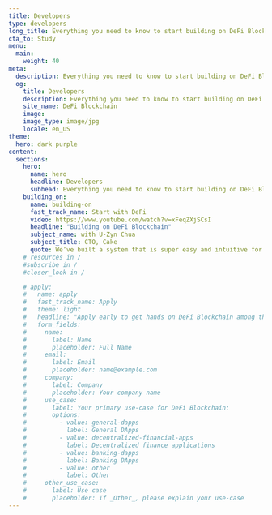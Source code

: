 ```yaml
---
title: Developers
type: developers
long_title: Everything you need to know to start building on DeFi Blockchain.
cta_to: Study
menu:
  main:
    weight: 40
meta:
  description: Everything you need to know to start building on DeFi Blockchain.
  og:
    title: Developers
    description: Everything you need to know to start building on DeFi Blockchain.
    site_name: DeFi Blockchain
    image: 
    image_type: image/jpg
    locale: en_US
theme:
  hero: dark purple
content:
  sections:
    hero:
      name: hero
      headline: Developers
      subhead: Everything you need to know to start building on DeFi Blockchain.
    building_on:
      name: building-on
      fast_track_name: Start with DeFi
      video: https://www.youtube.com/watch?v=xFeqZXjSCsI
      headline: "Building on DeFi Blockchain"
      subject_name: with U-Zyn Chua
      subject_title: CTO, Cake
      quote: We’ve built a system that is super easy and intuitive for new developers. I’ll show you how you can start building with DFI.
    # resources in /
    #subscribe in /
    #closer_look in /

    # apply:
    #   name: apply
    #   fast_track_name: Apply
    #   theme: light
    #   headline: "Apply early to get hands on DeFi Blockchain among the first:"
    #   form_fields:
    #     name:
    #       label: Name
    #       placeholder: Full Name
    #     email:
    #       label: Email
    #       placeholder: name@example.com
    #     company:
    #       label: Company
    #       placeholder: Your company name
    #     use_case:
    #       label: Your primary use-case for DeFi Blockchain:
    #       options:
    #         - value: general-dapps
    #           label: General DApps
    #         - value: decentralized-financial-apps
    #           label: Decentralized finance applications
    #         - value: banking-dapps
    #           label: Banking DApps
    #         - value: other
    #           label: Other
    #     other_use_case:
    #       label: Use case
    #       placeholder: If _Other_, please explain your use-case
---
```

